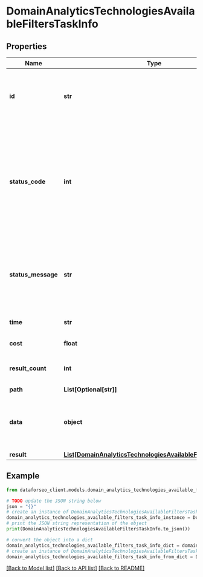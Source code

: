 # DomainAnalyticsTechnologiesAvailableFiltersTaskInfo


## Properties

Name | Type | Description | Notes
------------ | ------------- | ------------- | -------------
**id** | **str** | task identifier unique task identifier in our system in the UUID format | [optional] 
**status_code** | **int** | status code of the task generated by DataForSEO, can be within the following range: 10000-60000 you can find the full list of the response codes here | [optional] 
**status_message** | **str** | informational message of the task you can find the full list of general informational messages here | [optional] 
**time** | **str** | execution time, seconds | [optional] 
**cost** | **float** | total tasks cost, USD | [optional] 
**result_count** | **int** | number of elements in the result array | [optional] 
**path** | **List[Optional[str]]** | URL path | [optional] 
**data** | **object** | contains the same parameters that you specified in the POST request | [optional] 
**result** | [**List[DomainAnalyticsTechnologiesAvailableFiltersResultInfo]**](DomainAnalyticsTechnologiesAvailableFiltersResultInfo.md) |  | [optional] 

## Example

```python
from dataforseo_client.models.domain_analytics_technologies_available_filters_task_info import DomainAnalyticsTechnologiesAvailableFiltersTaskInfo

# TODO update the JSON string below
json = "{}"
# create an instance of DomainAnalyticsTechnologiesAvailableFiltersTaskInfo from a JSON string
domain_analytics_technologies_available_filters_task_info_instance = DomainAnalyticsTechnologiesAvailableFiltersTaskInfo.from_json(json)
# print the JSON string representation of the object
print(DomainAnalyticsTechnologiesAvailableFiltersTaskInfo.to_json())

# convert the object into a dict
domain_analytics_technologies_available_filters_task_info_dict = domain_analytics_technologies_available_filters_task_info_instance.to_dict()
# create an instance of DomainAnalyticsTechnologiesAvailableFiltersTaskInfo from a dict
domain_analytics_technologies_available_filters_task_info_from_dict = DomainAnalyticsTechnologiesAvailableFiltersTaskInfo.from_dict(domain_analytics_technologies_available_filters_task_info_dict)
```
[[Back to Model list]](../README.md#documentation-for-models) [[Back to API list]](../README.md#documentation-for-api-endpoints) [[Back to README]](../README.md)


